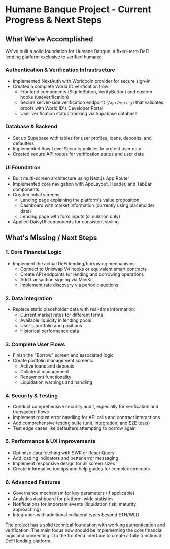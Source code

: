 # Humane Banque Project - Current Progress & Next Steps

## What We've Accomplished

We've built a solid foundation for Humane Banque, a fixed-term DeFi lending platform exclusive to verified humans:

### Authentication & Verification Infrastructure
- Implemented NextAuth with Worldcoin provider for secure sign-in
- Created a complete World ID verification flow:
  - Frontend components (SignInButton, VerifyButton) and custom hooks (useVerification)
  - Secure server-side verification endpoint (`/api/verify`) that validates proofs with World ID's Developer Portal
  - User verification status tracking via Supabase database

### Database & Backend
- Set up Supabase with tables for user profiles, loans, deposits, and defaulters
- Implemented Row Level Security policies to protect user data
- Created secure API routes for verification status and user data

### UI Foundation
- Built multi-screen architecture using Next.js App Router
- Implemented core navigation with AppLayout, Header, and TabBar components
- Created initial screens:
  - Landing page explaining the platform's value proposition
  - Dashboard with market information (currently using placeholder data)
  - Lending page with form inputs (simulation only)
- Applied DaisyUI components for consistent styling

## What's Missing / Next Steps

### 1. Core Financial Logic
- Implement the actual DeFi lending/borrowing mechanisms:
  - Connect to Uniswap V4 hooks or equivalent smart contracts
  - Create API endpoints for lending and borrowing operations
  - Add transaction signing via MiniKit
  - Implement rate discovery via periodic auctions

### 2. Data Integration
- Replace static placeholder data with real-time information:
  - Current market rates for different terms
  - Available liquidity in lending pools
  - User's portfolio and positions
  - Historical performance data

### 3. Complete User Flows
- Finish the "Borrow" screen and associated logic
- Create portfolio management screens:
  - Active loans and deposits
  - Collateral management
  - Repayment functionality
  - Liquidation warnings and handling

### 4. Security & Testing
- Conduct comprehensive security audit, especially for verification and transaction flows
- Implement robust error handling for API calls and contract interactions
- Add comprehensive testing suite (unit, integration, and E2E tests)
- Test edge cases like defaulters attempting to borrow again

### 5. Performance & UX Improvements
- Optimize data fetching with SWR or React Query
- Add loading indicators and better error messaging
- Implement responsive design for all screen sizes
- Create informative tooltips and help guides for complex concepts

### 6. Advanced Features
- Governance mechanism for key parameters (if applicable)
- Analytics dashboard for platform-wide statistics
- Notifications for important events (liquidation risk, maturity approaching)
- Integration with additional collateral types beyond ETH/WLD

The project has a solid technical foundation with working authentication and verification. The main focus now should be implementing the core financial logic and connecting it to the frontend interface to create a fully functional DeFi lending platform.
